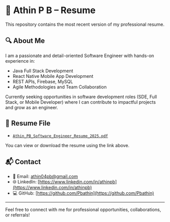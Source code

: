 # 📄 Athin P B – Resume

This repository contains the most recent version of my professional resume.

## 🔍 About Me

I am a passionate and detail-oriented Software Engineer with hands-on experience in:

- Java Full Stack Development
- React Native Mobile App Development
- REST APIs, Firebase, MySQL
- Agile Methodologies and Team Collaboration

Currently seeking opportunities in software development roles (SDE, Full Stack, or Mobile Developer) where I can contribute to impactful projects and grow as an engineer.

## 📁 Resume File

- [`Athin_PB_Software_Engineer_Resume_2025.pdf`](https://github.com/Pbathin/Resume/blob/main/Athin_PB_Software_Developer.pdf)

You can view or download the resume using the link above.

## 📬 Contact

- 📧 Email: athin04pb@gmail.com  
- 🌐 LinkedIn: [https://www.linkedin.com/in/athinpb](https://www.linkedin.com/in/athinpb)  
- 💻 GitHub: [https://github.com/Pbathin](https://github.com/Pbathin)

---

Feel free to connect with me for professional opportunities, collaborations, or referrals!
